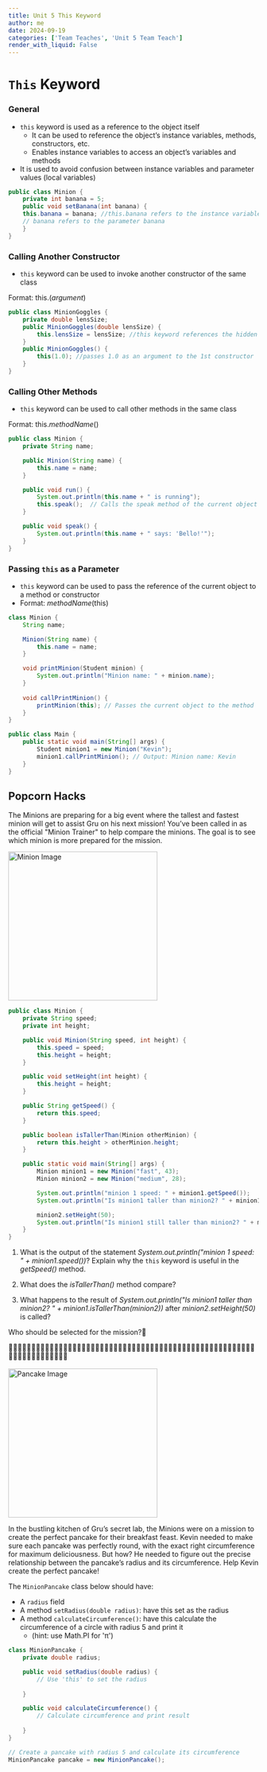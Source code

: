 ```yaml
---
title: Unit 5 This Keyword
author: me
date: 2024-09-19
categories: ['Team Teaches', 'Unit 5 Team Teach']
render_with_liquid: False
---
```


# `This` Keyword

### General
- `this` keyword is used as a reference to the object itself
    - It can be used to reference the object’s instance variables, methods, constructors, etc.
    - Enables instance variables to access an object’s variables and methods
- It is used to avoid confusion between instance variables and parameter values (local variables)



```Java
public class Minion {
    private int banana = 5;
    public void setBanana(int banana) {
    this.banana = banana; //this.banana refers to the instance variable banana
    // banana refers to the parameter banana
    }
}
```

### Calling Another Constructor
- `this` keyword can be used to invoke another constructor of the same class

Format: this.(*argument*)



```Java
public class MinionGoggles {
    private double lensSize;
    public MinionGoggles(double lensSize) {
        this.lensSize = lensSize; //this keyword references the hidden data field, lensSize
    }
    public MinionGoggles() {
        this(1.0); //passes 1.0 as an argument to the 1st constructor
    }
}
```

### Calling Other Methods
- `this` keyword can be used to call other methods in the same class

Format: this.*methodName*()


```Java
public class Minion {
    private String name;

    public Minion(String name) {
        this.name = name;
    }

    public void run() {
        System.out.println(this.name + " is running");
        this.speak();  // Calls the speak method of the current object
    }

    public void speak() {
        System.out.println(this.name + " says: 'Bello!'");
    }
}
```

### Passing `this` as a Parameter
- `this` keyword can be used to pass the reference of the current object to a method or constructor
- Format: *methodName*(this)



```Java
class Minion {
    String name;

    Minion(String name) {
        this.name = name;
    }

    void printMinion(Student minion) {
        System.out.println("Minion name: " + minion.name);
    }
    
    void callPrintMinion() {
        printMinion(this); // Passes the current object to the method
    }
}

public class Main {
    public static void main(String[] args) {
        Student minion1 = new Minion("Kevin");
        minion1.callPrintMinion(); // Output: Minion name: Kevin
    }
}
```

## Popcorn Hacks
The Minions are preparing for a big event where the tallest and fastest minion will get to assist Gru on his next mission! You’ve been called in as the official "Minion Trainer" to help compare the minions. The goal is to see which minion is more prepared for the mission.

<img src="https://github.com/user-attachments/assets/04a96193-6551-4cf8-a169-29d7c93ad9fa" width="300" alt="Minion Image">



```Java
public class Minion {
    private String speed;
    private int height;

    public void Minion(String speed, int height) {
        this.speed = speed;
        this.height = height;
    }

    public void setHeight(int height) {
        this.height = height;  
    }

    public String getSpeed() {
        return this.speed;  
    }

    public boolean isTallerThan(Minion otherMinion) {
        return this.height > otherMinion.height;  
    }

    public static void main(String[] args) {
        Minion minion1 = new Minion("fast", 43);
        Minion minion2 = new Minion("medium", 28);

        System.out.println("minion 1 speed: " + minion1.getSpeed());
        System.out.println("Is minion1 taller than minion2? " + minion1.isTallerThan(minion2));

        minion2.setHeight(50);
        System.out.println("Is minion1 still taller than minion2? " + minion1.isTallerThan(minion2));
    }
}
```

1. What is the output of the statement *System.out.println("minion 1 speed: " + minion1.speed())*? Explain why the `this` keyword is useful in the *getSpeed()* method.

2. What does the *isTallerThan()* method compare?

3. What happens to the result of *System.out.println("Is minion1 taller than minion2? " + minion1.isTallerThan(minion2))* after *minion2.setHeight(50)* is called?


Who should be selected for the mission?🤔

🍌🍌🍌🍌🍌🍌🍌🍌🍌🍌🍌🍌🍌🍌🍌🍌🍌🍌🍌🍌🍌🍌🍌🍌🍌🍌🍌🍌🍌🍌🍌🍌🍌🍌🍌🍌🍌🍌🍌🍌🍌🍌🍌🍌🍌🍌🍌🍌🍌🍌🍌🍌🍌🍌🍌🍌🍌🍌🍌🍌🍌🍌🍌🍌🍌🍌🍌
<br></br>
<img src="https://github.com/user-attachments/assets/8d88ae01-97dc-4b53-a297-5e8253a1fc91" width="300" alt="Pancake Image">

In the bustling kitchen of Gru’s secret lab, the Minions were on a mission to create the perfect pancake for their breakfast feast. Kevin needed to make sure each pancake was perfectly round, with the exact right circumference for maximum deliciousness. But how? He needed to figure out the precise relationship between the pancake’s radius and its circumference. Help Kevin create the perfect pancake!

The `MinionPancake` class below should have:
- A `radius` field
- A method `setRadius(double radius)`: have this set as the radius
- A method `calculateCircumference()`: have this calculate the circumference of a circle with radius 5 and print it
    - (hint: use Math.PI for 'π')


```Java
class MinionPancake {
    private double radius;

    public void setRadius(double radius) {
        // Use 'this' to set the radius
        
    }

    public void calculateCircumference() {
        // Calculate circumference and print result
        
    }
}

// Create a pancake with radius 5 and calculate its circumference
MinionPancake pancake = new MinionPancake();

```
